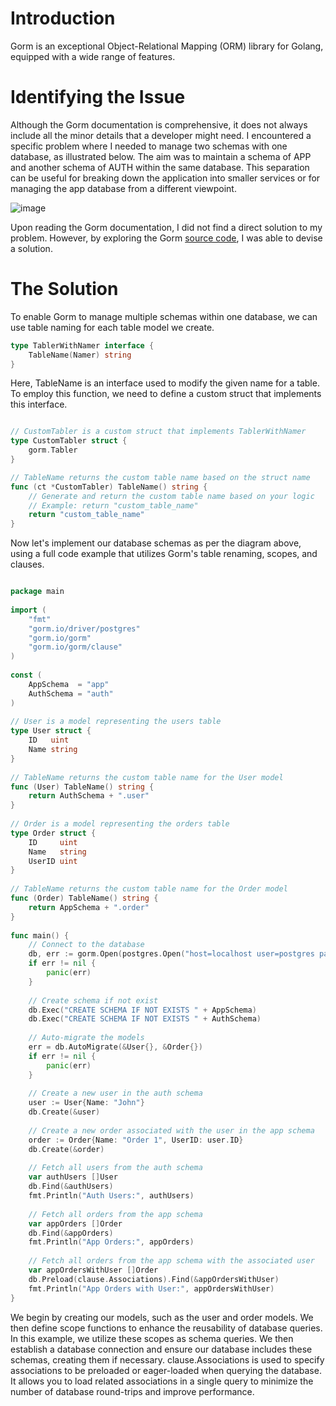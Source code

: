 

# Introduction

Gorm is an exceptional Object-Relational Mapping (ORM) library for Golang, equipped with a wide range of features.

# Identifying the Issue

Although the Gorm documentation is comprehensive, it does not always include all the minor details that a developer might need. I encountered a specific problem where I needed to manage two schemas with one database, as illustrated below. The aim was to maintain a schema of APP and another schema of AUTH within the same database. This separation can be useful for breaking down the application into smaller services or for managing the app database from a different viewpoint.

![image](https://i.imgur.com/2p8e8GV.png)

Upon reading the Gorm documentation, I did not find a direct solution to my problem. However, by exploring the Gorm [source code](https://github.com/go-gorm/gorm/blob/master/schema/schema.go#L98), I was able to devise a solution.

# The Solution

To enable Gorm to manage multiple schemas within one database, we can use table naming for each table model we create.

```go
type TablerWithNamer interface {
	TableName(Namer) string
}
```

Here, TableName is an interface used to modify the given name for a table. To employ this function, we need to define a custom struct that implements this interface.

```go

// CustomTabler is a custom struct that implements TablerWithNamer
type CustomTabler struct {
	gorm.Tabler
}
```

```go
// TableName returns the custom table name based on the struct name
func (ct *CustomTabler) TableName() string {
	// Generate and return the custom table name based on your logic
	// Example: return "custom_table_name"
	return "custom_table_name"
}
```

Now let's implement our database schemas as per the diagram above, using a full code example that utilizes Gorm's table renaming, scopes, and clauses.

```go

package main
 
import (
	"fmt"
	"gorm.io/driver/postgres"
	"gorm.io/gorm"
	"gorm.io/gorm/clause"
)
 
const (
	AppSchema  = "app"
	AuthSchema = "auth"
)
 
// User is a model representing the users table
type User struct {
	ID   uint
	Name string
}
 
// TableName returns the custom table name for the User model
func (User) TableName() string {
	return AuthSchema + ".user"
}
 
// Order is a model representing the orders table
type Order struct {
	ID     uint
	Name   string
	UserID uint
}
 
// TableName returns the custom table name for the Order model
func (Order) TableName() string {
	return AppSchema + ".order"
}
 
func main() {
	// Connect to the database
	db, err := gorm.Open(postgres.Open("host=localhost user=postgres password=postgres dbname=postgres port=5432 sslmode=disable TimeZone=Asia/Jakarta"), &gorm.Config{})
	if err != nil {
		panic(err)
	}
 
	// Create schema if not exist
	db.Exec("CREATE SCHEMA IF NOT EXISTS " + AppSchema)
	db.Exec("CREATE SCHEMA IF NOT EXISTS " + AuthSchema)
 
	// Auto-migrate the models
	err = db.AutoMigrate(&User{}, &Order{})
	if err != nil {
		panic(err)
	}
 
	// Create a new user in the auth schema
	user := User{Name: "John"}
	db.Create(&user)
 
	// Create a new order associated with the user in the app schema
	order := Order{Name: "Order 1", UserID: user.ID}
	db.Create(&order)
 
	// Fetch all users from the auth schema
	var authUsers []User
	db.Find(&authUsers)
	fmt.Println("Auth Users:", authUsers)
 
	// Fetch all orders from the app schema
	var appOrders []Order
	db.Find(&appOrders)
	fmt.Println("App Orders:", appOrders)
 
	// Fetch all orders from the app schema with the associated user
	var appOrdersWithUser []Order
	db.Preload(clause.Associations).Find(&appOrdersWithUser)
	fmt.Println("App Orders with User:", appOrdersWithUser)
}
```

We begin by creating our models, such as the user and order models. We then define scope functions to enhance the reusability of database queries. In this example, we utilize these scopes as schema queries. We then establish a database connection and ensure our database includes these schemas, creating them if necessary. clause.Associations is used to specify associations to be preloaded or eager-loaded when querying the database. It allows you to load related associations in a single query to minimize the number of database round-trips and improve performance.


